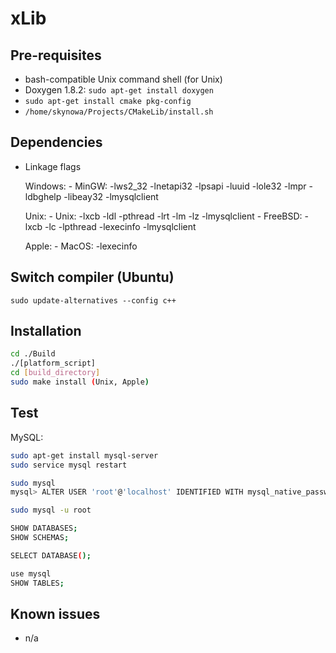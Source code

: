 # xLib

## Pre-requisites

- bash-compatible Unix command shell (for Unix)
- Doxygen 1.8.2: `sudo apt-get install doxygen`
- `sudo apt-get install cmake pkg-config`
- `/home/skynowa/Projects/CMakeLib/install.sh`

## Dependencies

- Linkage flags

    Windows:
        - MinGW: -lws2_32 -lnetapi32 -lpsapi -luuid -lole32 -lmpr -ldbghelp -libeay32 -lmysqlclient

    Unix:
        - Unix:    -lxcb -ldl -pthread -lrt -lm -lz -lmysqlclient
        - FreeBSD: -lxcb -lc -lpthread -lexecinfo -lmysqlclient

    Apple:
        - MacOS: -lexecinfo

## Switch compiler (Ubuntu)

`sudo update-alternatives --config c++`

## Installation

```bash
cd ./Build
./[platform_script]
cd [build_directory]
sudo make install (Unix, Apple)
```

## Test

MySQL:

```bash
sudo apt-get install mysql-server
sudo service mysql restart
```

```bash
sudo mysql
mysql> ALTER USER 'root'@'localhost' IDENTIFIED WITH mysql_native_password BY 'root';

sudo mysql -u root

SHOW DATABASES;
SHOW SCHEMAS;

SELECT DATABASE();

use mysql
SHOW TABLES;
```

## Known issues

- n/a
